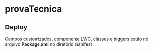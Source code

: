 # provaTecnica

## Deploy
Campos customizados, componente LWC, classes e triggers estão no arquivo **Package.xml** no diretório manifest

